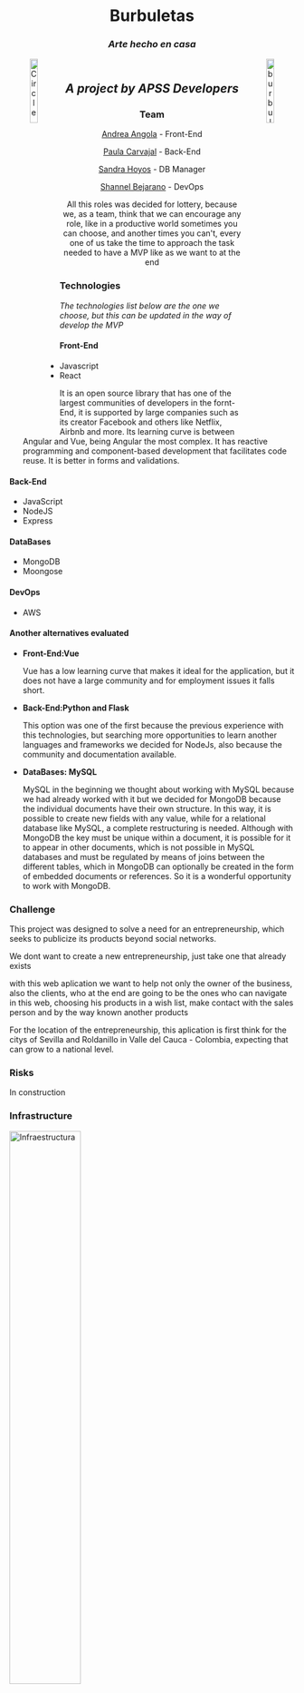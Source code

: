 <header>
  <h1 align="center"> Burbuletas </h1>
  <h3 align="center"><i>Arte hecho en casa</i></h3>
  <img src="https://i.ibb.co/Yj8J6Gb/Circle-Initial-Logo.png" alt="Circle-Initial-Logo" 
     border="0"
     alt="Apps Logo"
     align="left"
     width= 17%
     height= 17%>
  <img src="https://i.ibb.co/f160p5f/burbuletas.jpg" alt="burbuletas" 
     border="0"
     alt=" Burbuletas logo"
     align="right"
     width= 17%
     height= 17%>
</header>

<body>
  <section>
    <h2 align="center"> <i>A project by APSS Developers</i> </h2>
      <h3 align="center"> Team </h3>
      <ul align="center">
        <p><a href="http://github.com/122-63">Andrea Angola</a> - Front-End</p>
        <p><a href="http://github.com/paulacarvani">Paula Carvajal</a> - Back-End</p>
        <p><a href="http://github.com/sandrahoyos">Sandra Hoyos</a> - DB Manager</p>
        <p><a href="http://github.com/nel10">Shannel Bejarano</a> - DevOps</p>
        <p>All this roles was decided for lottery, because we, as a team, think that we can encourage any role, like in a productive world sometimes you can choose, and another times you can't, every one of us take the time to approach the task needed to have a MVP like as we want to at the end</p>
      </ul>
  </section>
  <section>
    <h3> Technologies </h3>
    <p><i> The technologies list below are the one we choose, but this can be updated in the way of develop the MVP</i></p>
    <h4><b> Front-End </b></h4>
    <ul>
        <li>Javascript</li>
        <li>React</li>
        <p> It is an open source library that has one of the largest communities of developers in the fornt-End, it is supported by large companies such as its creator Facebook and others like Netflix, Airbnb and more.
        Its learning curve is between Angular and Vue, being Angular the most complex.
        It has reactive programming and component-based development that facilitates code reuse.
        It is better in forms and validations.</p>
    </ul>
    <h4><b> Back-End </b></h4>
    <ul>
      <li>JavaScript</li>
      <li>NodeJS</li>
      <li>Express</li>
    </ul>
    <h4><b> DataBases </b></h4>
    <ul>
      <li>MongoDB</li>
      <li>Moongose</li>
    </ul>
    <h4><b> DevOps </b></h4>
    <ul>
      <li>AWS</li>
    </ul>
    <h4><b> Another alternatives evaluated </b></h4>
    <ul>
      <li><b>Front-End:Vue</b></li>
      <p>Vue has a low learning curve that makes it ideal for the application, but it does not have a large community and for employment issues it falls short.</p>
      <li><b>Back-End:Python and Flask</b></li>
      <p>This option was one of the first because the previous experience with this technologies,
      but searching more opportunities to learn another languages and frameworks we decided for NodeJs, also because the community and documentation available.</p>
      <li><b>DataBases: MySQL </b></li>
      <p>MySQL in the beginning we thought about working with MySQL because we had already worked with it but we decided for MongoDB because the individual documents have their own structure. In this way, it is possible to create new fields with any value, while for a relational database like MySQL, a complete restructuring is needed. Although with MongoDB the key must be unique within a document, it is possible for it to appear in other documents, which is not possible in MySQL databases and must be regulated by means of joins between the different tables, which in MongoDB can optionally be created in the form of embedded documents or references.
      So it is a wonderful opportunity to work with MongoDB.</p>
  </section>
  <section>
    <h3> Challenge </h3>
    <p>This project was designed to solve a need for an entrepreneurship, which seeks to publicize its products beyond social networks.</p>
    <p>We dont want to create a new entrepreneurship, just take one that already exists</p>
    <p>with this web aplication we want to help not only the owner of the business, also the clients, who at the end are going to be the ones who can navigate in this web, choosing his products in a wish list, make contact with the sales person and by the way known another products</p>
    <p>For the location of the entrepreneurship, this aplication is first think for the citys of Sevilla and Roldanillo in Valle del Cauca - Colombia, expecting that can grow to a national level.</p>
  </section>
  <section>
    <h3> Risks </h3>
    <p> In construction </p>
  </section>
  <section>
    <h3> Infrastructure </h3>
    <img src="https://i.ibb.co/s3dswYy/Infraestructura.png"
         border="0"
         alt="Infraestructura"
         width= 50%
         height= 50%>
  </section>
  <section>
    <h3> Existing Solutions </h3>
    <p> In construction </p>
  </section>
</body>

